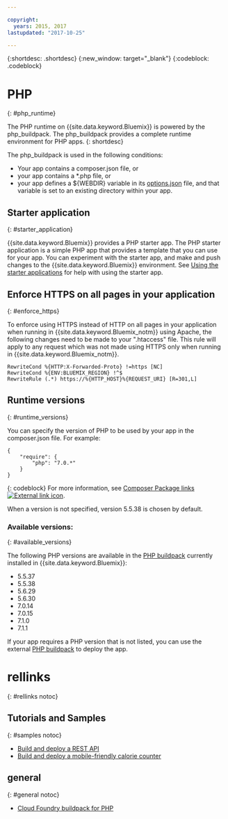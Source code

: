 ```yaml
---

copyright:
  years: 2015, 2017
lastupdated: "2017-10-25"

---
```


{:shortdesc: .shortdesc}
{:new_window: target="_blank"}
{:codeblock: .codeblock}

# PHP
{: #php_runtime}

The PHP runtime on {{site.data.keyword.Bluemix}} is powered by the php_buildpack.
The php_buildpack provides a complete runtime environment for PHP
apps.
{: shortdesc}

The php_buildpack is used in the following conditions:
* Your app contains a composer.json file, or
* your app contains a *.php file, or
* your app defines a ${WEBDIR} variable in its [options.json](https://docs.cloudfoundry.org/buildpacks/php/gsg-php-config.html) file, and that variable is set to an existing directory within your app.

## Starter application
{: #starter_application}

{{site.data.keyword.Bluemix}} provides a PHP starter app.  The PHP starter application is a simple PHP app that provides a template that you can use for your app. You can experiment with the starter app, and make and push changes to the {{site.data.keyword.Bluemix}}
environment.  See [Using the starter applications](/docs/cfapps/starter_app_usage.html) for help with using the starter app.

## Enforce HTTPS on all pages in your application
{: #enforce_https}

To enforce using HTTPS instead of HTTP on all pages in your application when running in {{site.data.keyword.Bluemix_notm}} using Apache, the following changes need to be made to your ".htaccess" file.  This rule will apply to any request which was not made using HTTPS only when running in {{site.data.keyword.Bluemix_notm}}.

```
RewriteCond %{HTTP:X-Forwarded-Proto} !=https [NC]
RewriteCond %{ENV:BLUEMIX_REGION} !^$
RewriteRule (.*) https://%{HTTP_HOST}%{REQUEST_URI} [R=301,L]
```

## Runtime versions
{: #runtime_versions}

You can specify the version of PHP to be used by your app in the composer.json file. For example:

```
{
    "require": {
        "php": "7.0.*"
    }
}
```
{: codeblock}
For more information, see [Composer Package links  ![External link icon](../../icons/launch-glyph.svg "External link icon")](https://getcomposer.org/doc/04-schema.md#package-links).

When a version is not specified, version 5.5.38 is chosen by default.

### Available versions:
{: #available_versions}

The following PHP versions are available in the
[PHP buildpack](https://github.com/cloudfoundry/php-buildpack/releases/tag/v4.3.27)
currently installed in {{site.data.keyword.Bluemix}}:

* 5.5.37
* 5.5.38
* 5.6.29
* 5.6.30
* 7.0.14
* 7.0.15
* 7.1.0
* 7.1.1

If your app requires a PHP version that is not listed,
you can use the external
[PHP buildpack](https://github.com/cloudfoundry/php-buildpack.git) to
deploy the app.

# rellinks
{: #rellinks notoc}
## Tutorials and Samples
{: #samples notoc}
* [Build and deploy a REST API](http://www.ibm.com/developerworks/library/wa-deployrest-app/)
* [Build and deploy a mobile-friendly calorie counter](http://www.ibm.com/developerworks/library/mo-bluemix-php-nutritionix-angularjs/)
## general
{: #general notoc}
* [Cloud Foundry buildpack for PHP](https://github.com/cloudfoundry/php-buildpack.git)
